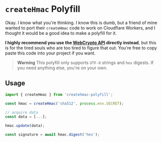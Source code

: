 # `createHmac` Polyfill

Okay. I know what you're thinking. I know this is dumb, but a friend of mine wanted to port their
`createHmac` code to work on Cloudflare Workers, and I thought it would be a good idea to make
a polyfill for it.

**I highly recommend you use the [WebCrypto API](https://developer.mozilla.org/en-US/docs/Web/API/Web_Crypto_API) directly instead**, but this is for the tired souls who are too tired to figure that out. You're free to copy paste this code into your project if you want.

> **Warning**
> This polyfill only supports `UTF-8` strings and `hex` digests. If you need anything else, you're on your own.

## Usage

```js
import { createHmac } from 'createhmac-polyfill';

const hmac = createHmac('sha512', process.env.SECRET);

// acquire data
const data = [...];

hmac.update(data);

const signature = await hmac.digest('hex');
```
